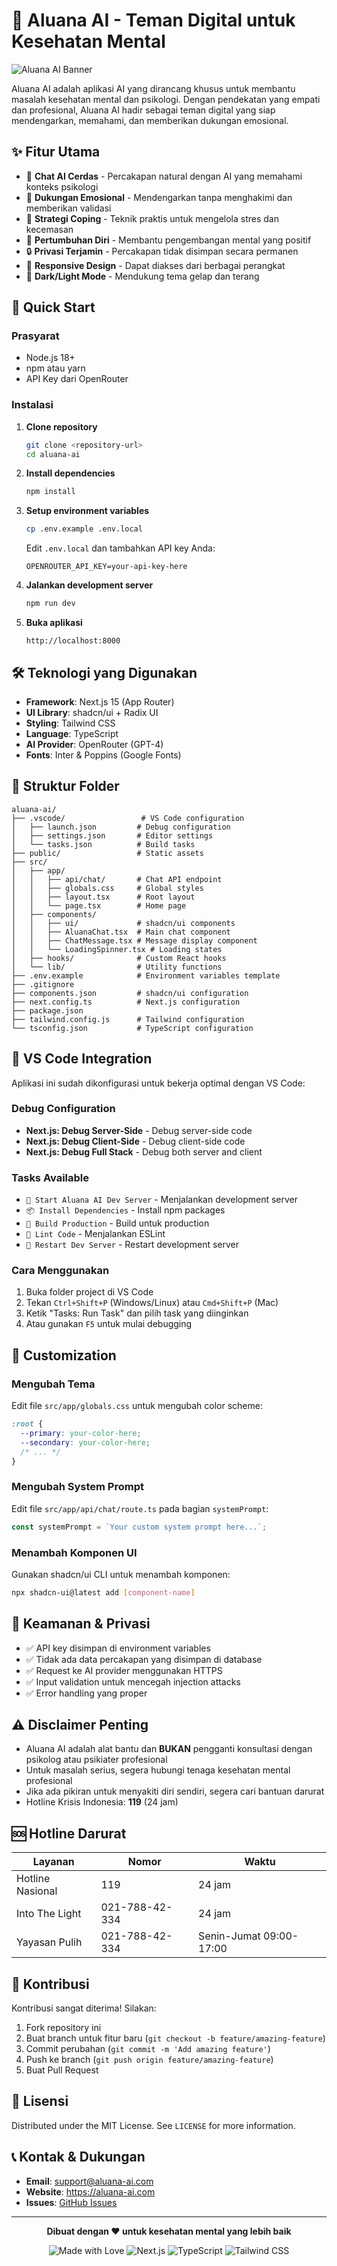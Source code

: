 # 🌸 Aluana AI - Teman Digital untuk Kesehatan Mental

![Aluana AI Banner](https://img.shields.io/badge/Aluana%20AI-Mental%20Health%20Assistant-blueviolet?style=for-the-badge&logo=heart)

Aluana AI adalah aplikasi AI yang dirancang khusus untuk membantu masalah kesehatan mental dan psikologi. Dengan pendekatan yang empati dan profesional, Aluana AI hadir sebagai teman digital yang siap mendengarkan, memahami, dan memberikan dukungan emosional.

## ✨ Fitur Utama

- 🤖 **Chat AI Cerdas** - Percakapan natural dengan AI yang memahami konteks psikologi
- 🎯 **Dukungan Emosional** - Mendengarkan tanpa menghakimi dan memberikan validasi
- 🧠 **Strategi Coping** - Teknik praktis untuk mengelola stres dan kecemasan
- 🌱 **Pertumbuhan Diri** - Membantu pengembangan mental yang positif
- 🔒 **Privasi Terjamin** - Percakapan tidak disimpan secara permanen
- 📱 **Responsive Design** - Dapat diakses dari berbagai perangkat
- 🌙 **Dark/Light Mode** - Mendukung tema gelap dan terang

## 🚀 Quick Start

### Prasyarat

- Node.js 18+ 
- npm atau yarn
- API Key dari OpenRouter

### Instalasi

1. **Clone repository**
   ```bash
   git clone <repository-url>
   cd aluana-ai
   ```

2. **Install dependencies**
   ```bash
   npm install
   ```

3. **Setup environment variables**
   ```bash
   cp .env.example .env.local
   ```
   
   Edit `.env.local` dan tambahkan API key Anda:
   ```env
   OPENROUTER_API_KEY=your-api-key-here
   ```

4. **Jalankan development server**
   ```bash
   npm run dev
   ```

5. **Buka aplikasi**
   ```
   http://localhost:8000
   ```

## 🛠️ Teknologi yang Digunakan

- **Framework**: Next.js 15 (App Router)
- **UI Library**: shadcn/ui + Radix UI
- **Styling**: Tailwind CSS
- **Language**: TypeScript
- **AI Provider**: OpenRouter (GPT-4)
- **Fonts**: Inter & Poppins (Google Fonts)

## 📁 Struktur Folder

```
aluana-ai/
├── .vscode/                 # VS Code configuration
│   ├── launch.json         # Debug configuration
│   ├── settings.json       # Editor settings
│   └── tasks.json          # Build tasks
├── public/                 # Static assets
├── src/
│   ├── app/
│   │   ├── api/chat/       # Chat API endpoint
│   │   ├── globals.css     # Global styles
│   │   ├── layout.tsx      # Root layout
│   │   └── page.tsx        # Home page
│   ├── components/
│   │   ├── ui/             # shadcn/ui components
│   │   ├── AluanaChat.tsx  # Main chat component
│   │   ├── ChatMessage.tsx # Message display component
│   │   └── LoadingSpinner.tsx # Loading states
│   ├── hooks/              # Custom React hooks
│   └── lib/                # Utility functions
├── .env.example            # Environment variables template
├── .gitignore
├── components.json         # shadcn/ui configuration
├── next.config.ts          # Next.js configuration
├── package.json
├── tailwind.config.js      # Tailwind configuration
└── tsconfig.json           # TypeScript configuration
```

## 🔧 VS Code Integration

Aplikasi ini sudah dikonfigurasi untuk bekerja optimal dengan VS Code:

### Debug Configuration
- **Next.js: Debug Server-Side** - Debug server-side code
- **Next.js: Debug Client-Side** - Debug client-side code  
- **Next.js: Debug Full Stack** - Debug both server and client

### Tasks Available
- `🚀 Start Aluana AI Dev Server` - Menjalankan development server
- `📦 Install Dependencies` - Install npm packages
- `🔨 Build Production` - Build untuk production
- `🧹 Lint Code` - Menjalankan ESLint
- `🔄 Restart Dev Server` - Restart development server

### Cara Menggunakan
1. Buka folder project di VS Code
2. Tekan `Ctrl+Shift+P` (Windows/Linux) atau `Cmd+Shift+P` (Mac)
3. Ketik "Tasks: Run Task" dan pilih task yang diinginkan
4. Atau gunakan `F5` untuk mulai debugging

## 🎨 Customization

### Mengubah Tema
Edit file `src/app/globals.css` untuk mengubah color scheme:

```css
:root {
  --primary: your-color-here;
  --secondary: your-color-here;
  /* ... */
}
```

### Mengubah System Prompt
Edit file `src/app/api/chat/route.ts` pada bagian `systemPrompt`:

```typescript
const systemPrompt = `Your custom system prompt here...`;
```

### Menambah Komponen UI
Gunakan shadcn/ui CLI untuk menambah komponen:

```bash
npx shadcn-ui@latest add [component-name]
```

## 🔐 Keamanan & Privasi

- ✅ API key disimpan di environment variables
- ✅ Tidak ada data percakapan yang disimpan di database
- ✅ Request ke AI provider menggunakan HTTPS
- ✅ Input validation untuk mencegah injection attacks
- ✅ Error handling yang proper

## ⚠️ Disclaimer Penting

- Aluana AI adalah alat bantu dan **BUKAN** pengganti konsultasi dengan psikolog atau psikiater profesional
- Untuk masalah serius, segera hubungi tenaga kesehatan mental profesional
- Jika ada pikiran untuk menyakiti diri sendiri, segera cari bantuan darurat
- Hotline Krisis Indonesia: **119** (24 jam)

## 🆘 Hotline Darurat

| Layanan | Nomor | Waktu |
|---------|-------|-------|
| Hotline Nasional | 119 | 24 jam |
| Into The Light | 021-788-42-334 | 24 jam |
| Yayasan Pulih | 021-788-42-334 | Senin-Jumat 09:00-17:00 |

## 🤝 Kontribusi

Kontribusi sangat diterima! Silakan:

1. Fork repository ini
2. Buat branch untuk fitur baru (`git checkout -b feature/amazing-feature`)
3. Commit perubahan (`git commit -m 'Add amazing feature'`)
4. Push ke branch (`git push origin feature/amazing-feature`)
5. Buat Pull Request

## 📄 Lisensi

Distributed under the MIT License. See `LICENSE` for more information.

## 📞 Kontak & Dukungan

- **Email**: support@aluana-ai.com
- **Website**: https://aluana-ai.com
- **Issues**: [GitHub Issues](https://github.com/your-username/aluana-ai/issues)

---

<div align="center">

**Dibuat dengan ❤️ untuk kesehatan mental yang lebih baik**

![Made with Love](https://img.shields.io/badge/Made%20with-❤️-red?style=for-the-badge)
![Next.js](https://img.shields.io/badge/Next.js-15-black?style=for-the-badge&logo=next.js)
![TypeScript](https://img.shields.io/badge/TypeScript-blue?style=for-the-badge&logo=typescript&logoColor=white)
![Tailwind CSS](https://img.shields.io/badge/Tailwind%20CSS-38B2AC?style=for-the-badge&logo=tailwind-css&logoColor=white)

</div>
